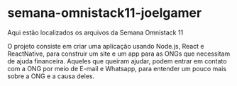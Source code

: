 # semana-omnistack11-joelgamer
Aqui estão localizados os arquivos da Semana Omnistack 11

 O projeto consiste em criar uma aplicação usando Node.js, React e ReactNative, para construir um site e um app para as ONGs que necessitam de ajuda financeira.
 Aqueles que queiram ajudar, podem entrar em contato com a ONG por meio de E-mail e Whatsapp, para entender um pouco mais sobre a ONG e a causa deles.
